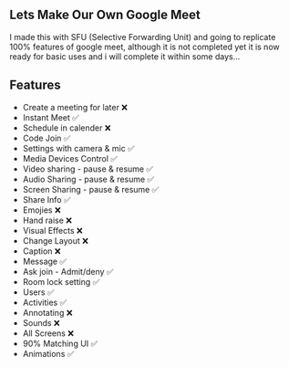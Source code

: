 ## Lets Make Our Own Google Meet

I made this with SFU (Selective Forwarding Unit) and going to replicate 100% features of google meet, although it is not completed yet it is now ready for basic uses and i will complete it within some days...

## Features

- Create a meeting for later ❌
- Instant Meet ✅
- Schedule in calender ❌
- Code Join ✅
- Settings with camera & mic ✅
- Media Devices Control ✅
- Video sharing - pause & resume ✅
- Audio Sharing - pause & resume ✅
- Screen Sharing - pause & resume ✅
- Share Info ✅
- Emojies ❌
- Hand raise ❌
- Visual Effects ❌
- Change Layout ❌
- Caption ❌
- Message ✅
- Ask join - Admit/deny ✅
- Room lock setting ✅
- Users ✅
- Activities ✅
- Annotating ❌
- Sounds ❌
- All Screens ❌
- 90% Matching UI ✅
- Animations ✅
